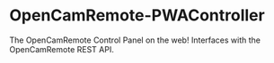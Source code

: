 # OpenCamRemote-PWAController
The OpenCamRemote Control Panel on the web!
Interfaces with the OpenCamRemote REST API.
